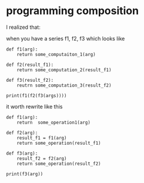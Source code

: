 # programming composition

I realized that:

when you have a series f1, f2, f3 which looks like

    def f1(arg):
        return some_computaiton_1(arg)
        
    def f2(result_f1):
        return some_computation_2(result_f1)
        
    def f3(result_f2):
        reutrn some_computation_3(result_f2)
        
    print(f1(f2(f3(args))))
    
it worth rewrite like this

    def f1(arg):
        return  some_operation1(arg)
     
    def f2(arg):
        result_f1 = f1(arg)
        return some_operation(result_f1)
    
    def f3(arg):
        result_f2 = f2(arg)
        return some_operation(result_f2)
    
    print(f3(arg))
